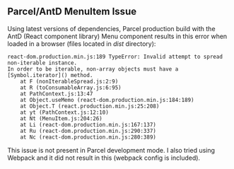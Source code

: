 ## Parcel/AntD MenuItem Issue

Using latest versions of dependencies, Parcel production build with the AntD (React component library) Menu component 
results in this error when loaded in a browser (files located in *dist* directory):

```
react-dom.production.min.js:189 TypeError: Invalid attempt to spread non-iterable instance.
In order to be iterable, non-array objects must have a [Symbol.iterator]() method.
    at F (nonIterableSpread.js:2:9)
    at R (toConsumableArray.js:6:95)
    at PathContext.js:13:47
    at Object.useMemo (react-dom.production.min.js:184:189)
    at Object.T (react.production.min.js:25:208)
    at yt (PathContext.js:12:10)
    at Nt (MenuItem.js:204:26)
    at Li (react-dom.production.min.js:167:137)
    at Ru (react-dom.production.min.js:290:337)
    at Nc (react-dom.production.min.js:280:389)
```

This issue is not present in Parcel development mode.  I also tried using Webpack and it did not result in this 
(webpack config is included).
